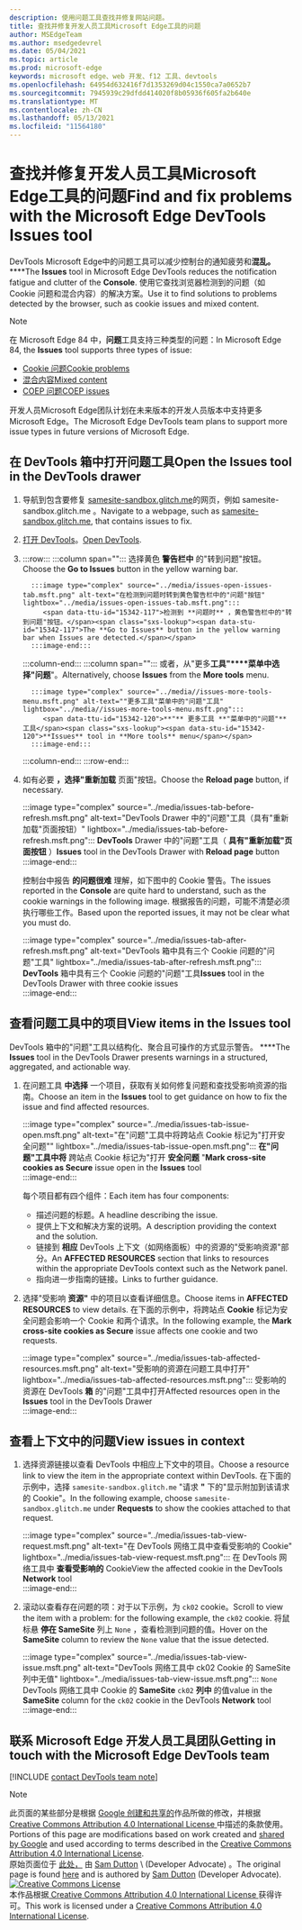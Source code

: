 ```yaml
---
description: 使用问题工具查找并修复网站问题。
title: 查找并修复开发人员工具Microsoft Edge工具的问题
author: MSEdgeTeam
ms.author: msedgedevrel
ms.date: 05/04/2021
ms.topic: article
ms.prod: microsoft-edge
keywords: microsoft edge、web 开发、f12 工具、devtools
ms.openlocfilehash: 64954d632416f7d1353269d04c1550ca7a0652b7
ms.sourcegitcommit: 7945939c29dfdd414020f8b05936f605fa2b640e
ms.translationtype: MT
ms.contentlocale: zh-CN
ms.lasthandoff: 05/13/2021
ms.locfileid: "11564180"
---
```

<!-- Copyright Sam Dutton 

   Licensed under the Apache License, Version 2.0 (the "License");
   you may not use this file except in compliance with the License.
   You may obtain a copy of the License at

       https://www.apache.org/licenses/LICENSE-2.0

   Unless required by applicable law or agreed to in writing, software
   distributed under the License is distributed on an "AS IS" BASIS,
   WITHOUT WARRANTIES OR CONDITIONS OF ANY KIND, either express or implied.
   See the License for the specific language governing permissions and
   limitations under the License.  -->  
# <a name="find-and-fix-problems-with-the-microsoft-edge-devtools-issues-tool"></a><span data-ttu-id="15342-104">查找并修复开发人员工具Microsoft Edge工具的问题</span><span class="sxs-lookup"><span data-stu-id="15342-104">Find and fix problems with the Microsoft Edge DevTools Issues tool</span></span>  

<span data-ttu-id="15342-105">DevTools Microsoft Edge中的问题工具可以减少控制台的通知疲劳和**混乱。** \*\*\*\*</span><span class="sxs-lookup"><span data-stu-id="15342-105">The **Issues** tool in Microsoft Edge DevTools reduces the notification fatigue and clutter of the **Console**.</span></span>  <span data-ttu-id="15342-106">使用它查找浏览器检测到的问题（如 Cookie 问题和混合内容）的解决方案。</span><span class="sxs-lookup"><span data-stu-id="15342-106">Use it to find solutions to problems detected by the browser, such as cookie issues and mixed content.</span></span>  

> [!NOTE]
> <span data-ttu-id="15342-107">在 Microsoft Edge 84 中，**问题**工具支持三种类型的问题：</span><span class="sxs-lookup"><span data-stu-id="15342-107">In Microsoft Edge 84, the **Issues** tool supports three types of issue:</span></span>  
> *   [<span data-ttu-id="15342-108">Cookie 问题</span><span class="sxs-lookup"><span data-stu-id="15342-108">Cookie problems</span></span>][MDNSameSiteCookies]  
> *   [<span data-ttu-id="15342-109">混合内容</span><span class="sxs-lookup"><span data-stu-id="15342-109">Mixed content</span></span>][MDNMixedContent]  
> *   [<span data-ttu-id="15342-110">COEP 问题</span><span class="sxs-lookup"><span data-stu-id="15342-110">COEP issues</span></span>][W3CCOEPSpec]
> 
> <span data-ttu-id="15342-111">开发人员Microsoft Edge团队计划在未来版本的开发人员版本中支持更多Microsoft Edge。</span><span class="sxs-lookup"><span data-stu-id="15342-111">The Microsoft Edge DevTools team plans to support more issue types in future versions of Microsoft Edge.</span></span>  

## <a name="open-the-issues-tool-in-the-devtools-drawer"></a><span data-ttu-id="15342-112">在 DevTools 箱中打开问题工具</span><span class="sxs-lookup"><span data-stu-id="15342-112">Open the Issues tool in the DevTools drawer</span></span>  

1.  <span data-ttu-id="15342-113">导航到包含要修复 [samesite-sandbox.glitch.me][GlitchSamesiteSandbox]的网页，例如 samesite-sandbox.glitch.me 。</span><span class="sxs-lookup"><span data-stu-id="15342-113">Navigate to a webpage, such as [samesite-sandbox.glitch.me][GlitchSamesiteSandbox], that contains issues to fix.</span></span>  
1.  <span data-ttu-id="15342-114">[打开 DevTools][DevtoolsOpen]。</span><span class="sxs-lookup"><span data-stu-id="15342-114">[Open DevTools][DevtoolsOpen].</span></span>  
1.  :::row:::
       :::column span="":::
          <span data-ttu-id="15342-115">选择黄色 **警告栏中** 的"转到问题"按钮。</span><span class="sxs-lookup"><span data-stu-id="15342-115">Choose the **Go to Issues** button in the yellow warning bar.</span></span>  
          
          :::image type="complex" source="../media/issues-open-issues-tab.msft.png" alt-text="在检测到问题时转到黄色警告栏中的"问题"按钮" lightbox="../media/issues-open-issues-tab.msft.png":::
             <span data-ttu-id="15342-117">检测到 **问题时** ，黄色警告栏中的"转到问题"按钮。</span><span class="sxs-lookup"><span data-stu-id="15342-117">The **Go to Issues** button in the yellow warning bar when Issues are detected.</span></span>  
          :::image-end:::  
       :::column-end:::
       :::column span="":::
          <span data-ttu-id="15342-118">或者，从"更多**工具"\*\*\*\*菜单中选择"问题**"。</span><span class="sxs-lookup"><span data-stu-id="15342-118">Alternatively, choose **Issues** from the **More tools** menu.</span></span>  
          
          :::image type="complex" source="../media//issues-more-tools-menu.msft.png" alt-text=""更多工具"菜单中的"问题"工具" lightbox="../media//issues-more-tools-menu.msft.png":::
             <span data-ttu-id="15342-120">**"** 更多工具 **"菜单中的"问题"** 工具</span><span class="sxs-lookup"><span data-stu-id="15342-120">**Issues** tool in **More tools** menu</span></span>  
          :::image-end:::  
       :::column-end:::
    :::row-end:::
    
1.  <span data-ttu-id="15342-121">如有必要 **，选择"重新加载** 页面"按钮。</span><span class="sxs-lookup"><span data-stu-id="15342-121">Choose the **Reload page** button, if necessary.</span></span>  
    
    :::image type="complex" source="../media/issues-tab-before-refresh.msft.png" alt-text="DevTools Drawer 中的"问题"工具（具有"重新加载"页面按钮）" lightbox="../media/issues-tab-before-refresh.msft.png":::
       <span data-ttu-id="15342-123">**DevTools** Drawer 中的"问题"工具（ **具有"重新加载"页面按钮** ）</span><span class="sxs-lookup"><span data-stu-id="15342-123">**Issues** tool in the DevTools Drawer with **Reload page** button</span></span>  
    :::image-end:::  

    <span data-ttu-id="15342-124">控制台中报告 **的问题很难** 理解，如下图中的 Cookie 警告。</span><span class="sxs-lookup"><span data-stu-id="15342-124">The issues reported in the **Console** are quite hard to understand, such as the cookie warnings in the following image.</span></span>  <span data-ttu-id="15342-125">根据报告的问题，可能不清楚必须执行哪些工作。</span><span class="sxs-lookup"><span data-stu-id="15342-125">Based upon the reported issues, it may not be clear what you must do.</span></span>  
    
    :::image type="complex" source="../media/issues-tab-after-refresh.msft.png" alt-text="DevTools 箱中具有三个 Cookie 问题的"问题"工具" lightbox="../media/issues-tab-after-refresh.msft.png":::
       <span data-ttu-id="15342-127">**DevTools** 箱中具有三个 Cookie 问题的"问题"工具</span><span class="sxs-lookup"><span data-stu-id="15342-127">**Issues** tool in the DevTools Drawer with three cookie issues</span></span>  
    :::image-end:::  
    
## <a name="view-items-in-the-issues-tool"></a><span data-ttu-id="15342-128">查看问题工具中的项目</span><span class="sxs-lookup"><span data-stu-id="15342-128">View items in the Issues tool</span></span>  

<span data-ttu-id="15342-129">DevTools 箱中的"问题"工具以结构化、聚合且可操作的方式显示警告。 \*\*\*\*</span><span class="sxs-lookup"><span data-stu-id="15342-129">The **Issues** tool in the DevTools Drawer presents warnings in a structured, aggregated, and actionable way.</span></span>  

1.  <span data-ttu-id="15342-130">在问题工具 **中选择** 一个项目，获取有关如何修复问题和查找受影响资源的指南。</span><span class="sxs-lookup"><span data-stu-id="15342-130">Choose an item in the **Issues** tool to get guidance on how to fix the issue and find affected resources.</span></span>  
    
    :::image type="complex" source="../media/issues-tab-issue-open.msft.png" alt-text="在"问题"工具中将跨站点 Cookie 标记为"打开安全问题"" lightbox="../media/issues-tab-issue-open.msft.png":::
       <span data-ttu-id="15342-132">**在"问题"工具中将** 跨站点 Cookie 标记为"打开 **安全问题** "</span><span class="sxs-lookup"><span data-stu-id="15342-132">**Mark cross-site cookies as Secure** issue open in the **Issues** tool</span></span>  
    :::image-end:::  
    
    <span data-ttu-id="15342-133">每个项目都有四个组件：</span><span class="sxs-lookup"><span data-stu-id="15342-133">Each item has four components:</span></span>  
    
    *   <span data-ttu-id="15342-134">描述问题的标题。</span><span class="sxs-lookup"><span data-stu-id="15342-134">A headline describing the issue.</span></span>  
    *   <span data-ttu-id="15342-135">提供上下文和解决方案的说明。</span><span class="sxs-lookup"><span data-stu-id="15342-135">A description providing the context and the solution.</span></span>  
    *   <span data-ttu-id="15342-136">链接到 **相应** DevTools 上下文（如网络面板）中的资源的"受影响资源"部分。</span><span class="sxs-lookup"><span data-stu-id="15342-136">An **AFFECTED RESOURCES** section that links to resources within the appropriate DevTools context such as the Network panel.</span></span>  
    *   <span data-ttu-id="15342-137">指向进一步指南的链接。</span><span class="sxs-lookup"><span data-stu-id="15342-137">Links to further guidance.</span></span>  
    
1.  <span data-ttu-id="15342-138">选择"受影响 **资源"** 中的项目以查看详细信息。</span><span class="sxs-lookup"><span data-stu-id="15342-138">Choose items in **AFFECTED RESOURCES** to view details.</span></span>  <span data-ttu-id="15342-139">在下面的示例中，将跨站点 **Cookie** 标记为安全问题会影响一个 Cookie 和两个请求。</span><span class="sxs-lookup"><span data-stu-id="15342-139">In the following example, the **Mark cross-site cookies as Secure** issue affects one cookie and two requests.</span></span>  
    
    :::image type="complex" source="../media/issues-tab-affected-resources.msft.png" alt-text="受影响的资源在问题工具中打开" lightbox="../media/issues-tab-affected-resources.msft.png":::
       <span data-ttu-id="15342-141">受影响的资源在 DevTools **箱** 的"问题"工具中打开</span><span class="sxs-lookup"><span data-stu-id="15342-141">Affected resources open in the **Issues** tool in the DevTools Drawer</span></span>  
    :::image-end:::  
    
## <a name="view-issues-in-context"></a><span data-ttu-id="15342-142">查看上下文中的问题</span><span class="sxs-lookup"><span data-stu-id="15342-142">View issues in context</span></span>  

1.  <span data-ttu-id="15342-143">选择资源链接以查看 DevTools 中相应上下文中的项目。</span><span class="sxs-lookup"><span data-stu-id="15342-143">Choose a resource link to view the item in the appropriate context within DevTools.</span></span>  <span data-ttu-id="15342-144">在下面的示例中，选择 `samesite-sandbox.glitch.me` "请求 **"** 下的"显示附加到该请求的 Cookie"。</span><span class="sxs-lookup"><span data-stu-id="15342-144">In the following example, choose `samesite-sandbox.glitch.me` under **Requests** to show the cookies attached to that request.</span></span>  
    
    :::image type="complex" source="../media/issues-tab-view-request.msft.png" alt-text="在 DevTools 网络工具中查看受影响的 Cookie" lightbox="../media/issues-tab-view-request.msft.png":::
       <span data-ttu-id="15342-146">在 DevTools 网络工具中 **查看受影响的** Cookie</span><span class="sxs-lookup"><span data-stu-id="15342-146">View the affected cookie in the DevTools **Network** tool</span></span>  
    :::image-end:::  

1.  <span data-ttu-id="15342-147">滚动以查看存在问题的项：对于以下示例，为 `ck02` cookie。</span><span class="sxs-lookup"><span data-stu-id="15342-147">Scroll to view the item with a problem:  for the following example, the `ck02` cookie.</span></span>  <span data-ttu-id="15342-148">将鼠标悬 **停在 SameSite** 列上 `None` ，查看检测到问题的值。</span><span class="sxs-lookup"><span data-stu-id="15342-148">Hover on the **SameSite** column to review the `None` value that the issue detected.</span></span>  
    
    :::image type="complex" source="../media/issues-tab-view-issue.msft.png" alt-text="DevTools 网络工具中 ck02 Cookie 的 SameSite 列中无值" lightbox="../media/issues-tab-view-issue.msft.png":::
       `None` <span data-ttu-id="15342-150">DevTools 网络工具中 Cookie 的 **SameSite** `ck02` **列中** 的值</span><span class="sxs-lookup"><span data-stu-id="15342-150">value in the **SameSite** column for the `ck02` cookie in the DevTools **Network** tool</span></span>  
    :::image-end:::  

## <a name="getting-in-touch-with-the-microsoft-edge-devtools-team"></a><span data-ttu-id="15342-151">联系 Microsoft Edge 开发人员工具团队</span><span class="sxs-lookup"><span data-stu-id="15342-151">Getting in touch with the Microsoft Edge DevTools team</span></span>  

[!INCLUDE [contact DevTools team note](../includes/contact-devtools-team-note.md)]  

<!-- links -->  

[DevtoolsOpen]: ../open/index.md "打开 Microsoft Edge 开发人员工具 | Microsoft Docs"  

[GlitchSamesiteSandbox]: https://samesite-sandbox.glitch.me "SameSite Cookie 测试|小故障"  

[MDNSameSiteCookies]: https://developer.mozilla.org/docs/Web/HTTP/Headers/Set-Cookie/SameSite "SameSite cookie |MDN"  
[MDNMixedContent]: https://developer.mozilla.org/docs/Web/Security/Mixed_content "混合内容|MDN"  

[W3CCOEPSpec]: https://wicg.github.io/cross-origin-embedder-policy "跨源嵌入者策略|Web Incubator Community 组"  

> [!NOTE]
> <span data-ttu-id="15342-157">此页面的某些部分是根据 [Google 创建和共享的][GoogleSitePolicies]作品所做的修改，并根据[ Creative Commons Attribution 4.0 International License ][CCA4IL]中描述的条款使用。</span><span class="sxs-lookup"><span data-stu-id="15342-157">Portions of this page are modifications based on work created and [shared by Google][GoogleSitePolicies] and used according to terms described in the [Creative Commons Attribution 4.0 International License][CCA4IL].</span></span>  
> <span data-ttu-id="15342-158">原始页面位于 [此处，](https://developers.google.com/web/tools/chrome-devtools/issues/index) 由 [Sam Dutton][SamDutton] \ (Developer Advocate\) 。</span><span class="sxs-lookup"><span data-stu-id="15342-158">The original page is found [here](https://developers.google.com/web/tools/chrome-devtools/issues/index) and is authored by [Sam Dutton][SamDutton] \(Developer Advocate\).</span></span>  
[![Creative Commons License][CCby4Image]][CCA4IL]  
<span data-ttu-id="15342-160">本作品根据[ Creative Commons Attribution 4.0 International License ][CCA4IL]获得许可。</span><span class="sxs-lookup"><span data-stu-id="15342-160">This work is licensed under a [Creative Commons Attribution 4.0 International License][CCA4IL].</span></span>  

[CCA4IL]: https://creativecommons.org/licenses/by/4.0  
[CCby4Image]: https://i.creativecommons.org/l/by/4.0/88x31.png  
[GoogleSitePolicies]: https://developers.google.com/terms/site-policies  
[KayceBasques]: https://developers.google.com/web/resources/contributors#kayce-basques  
[SamDutton]: https://developers.google.com/web/resources/contributors#sam-dutton  

